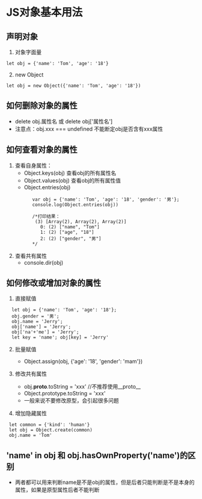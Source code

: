 # JS对象基本用法

## 声明对象
1. 对象字面量
~~~JS
let obj = {'name': 'Tom', 'age': '18'}
~~~
2. new Object
~~~JS
let obj = new Object({'name': 'Tom', 'age': '18'})
~~~

## 如何删除对象的属性
* delete obj.属性名 或 delete obj['属性名']
* 注意点：obj.xxx === undefined 不能断定obj是否含有xxx属性

## 如何查看对象的属性
1. 查看自身属性：
   * Object.keys(obj) 查看obj的所有属性名
   * Object.values(obj) 查看obj的所有属性值
   * Object.entries(obj)
     ~~~JS
        var obj = {'name': 'Tom', 'age': '18', 'gender': '男'};
        console.log(Object.entries(obj))

        /*打印结果：
         (3) [Array(2), Array(2), Array(2)]
           0: (2) ["name", "Tom"]
           1: (2) ["age", "18"]
           2: (2) ["gender", "男"]
        */
     ~~~
2. 查看共有属性
   * console.dir(obj)

## 如何修改或增加对象的属性
1. 直接赋值
~~~JS
  let obj = {'name': 'Tom', 'age': '18'};
  obj.gender = '男';
  obj.name = 'Jerry';
  obj['name'] = 'Jerry';
  obj['na'+'me'] = 'Jerry';
  let key = 'name'; obj[key] = 'Jerry'
~~~
2. 批量赋值
   * Object.assign(obj, {'age': '18', 'gender': 'mam'})

3. 修改共有属性
   * obj.__proto__.toString = 'xxx'  //不推荐使用__proto__
   * Object.prototype.toString = 'xxx'
   * 一般来说不要修改原型，会引起很多问题

4. 增加隐藏属性
~~~JS
 let common = {'kind': 'human'}
 let obj = Object.create(common)
 obj.name = 'Tom'
~~~

## 'name' in obj 和 obj.hasOwnProperty('name')的区别
* 两者都可以用来判断name是不是obj的属性，但是后者只能判断是不是本身的属性，如果是原型属性后者不能判断